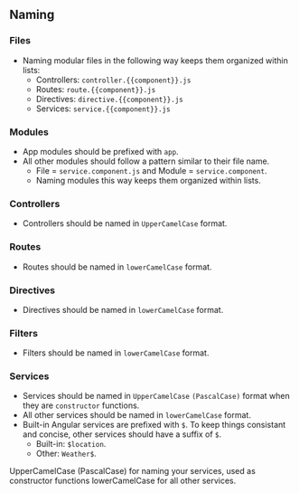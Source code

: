 ## Naming

### Files
- Naming modular files in the following way keeps them organized within lists:
	- Controllers: `controller.{{component}}.js`
	- Routes: `route.{{component}}.js`
	- Directives: `directive.{{component}}.js`
	- Services: `service.{{component}}.js`

### Modules
- App modules should be prefixed with `app`.
- All other modules should follow a pattern similar to their file name.
	- File = `service.component.js` and Module = `service.component`.
	- Naming modules this way keeps them organized within lists.

### Controllers
- Controllers should be named in `UpperCamelCase` format.

### Routes
- Routes should be named in `lowerCamelCase` format.

### Directives
- Directives should be named in `lowerCamelCase` format.

### Filters
- Filters should be named in `lowerCamelCase` format.

### Services
- Services should be named in `UpperCamelCase` `(PascalCase)` format when they are `constructor` functions.
- All other services should be named in `lowerCamelCase` format.
- Built-in Angular services are prefixed with `$`. To keep things consistant and concise, other services should have a suffix of `$`.
	- Built-in: `$location`.
	- Other: `Weather$`.

UpperCamelCase (PascalCase) for naming your services, used as constructor functions
lowerCamelCase for all other services.
